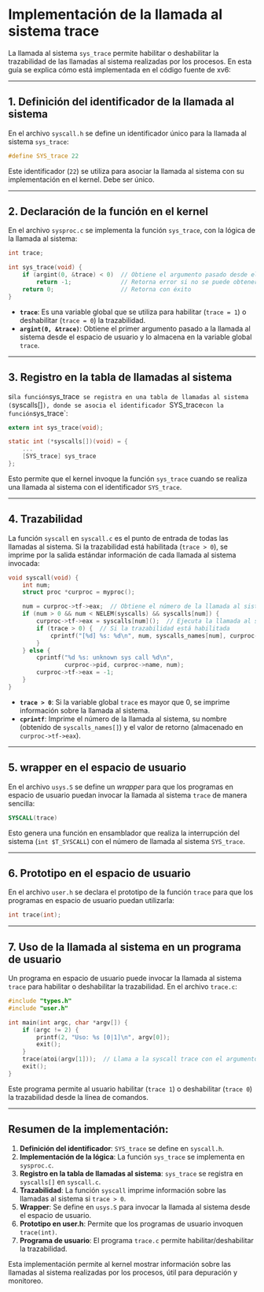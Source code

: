 # Implementación de la llamada al sistema trace

La llamada al sistema `sys_trace` permite habilitar o deshabilitar la trazabilidad de las llamadas al sistema realizadas por los procesos. En esta guía se explica cómo está implementada en el código fuente de xv6:

---

## 1. **Definición del identificador de la llamada al sistema**
En el archivo `syscall.h` se define un identificador único para la llamada al sistema `sys_trace`:

```c
#define SYS_trace 22
```

Este identificador (`22`) se utiliza para asociar la llamada al sistema con su implementación en el kernel. Debe ser único.

---

## 2. **Declaración de la función en el kernel**
En el archivo `sysproc.c` se implementa la función `sys_trace`, con la lógica de la llamada al sistema:

```c
int trace;

int sys_trace(void) {
    if (argint(0, &trace) < 0)  // Obtiene el argumento pasado desde el espacio de usuario
        return -1;              // Retorna error si no se puede obtener el argumento
    return 0;                   // Retorna con éxito
}
```

- **`trace`**: Es una variable global que se utiliza para habilitar (`trace = 1`) o deshabilitar (`trace = 0`) la trazabilidad.
- **`argint(0, &trace)`**: Obtiene el primer argumento pasado a la llamada al sistema desde el espacio de usuario y lo almacena en la variable global `trace`.

---

## 3. **Registro en la tabla de llamadas al sistema**
si` la función `sys_trace` se registra en una tabla de llamadas al sistema (`syscalls[]`), donde se asocia el identificador `SYS_trace` con la función `sys_trace`:

```c
extern int sys_trace(void);

static int (*syscalls[])(void) = {
    ...
    [SYS_trace] sys_trace
};
```

Esto permite que el kernel invoque la función `sys_trace` cuando se realiza una llamada al sistema con el identificador `SYS_trace`.

---

## 4. **Trazabilidad**
La función `syscall` en `syscall.c` es el punto de entrada de todas las llamadas al sistema. Si la trazabilidad está habilitada (`trace > 0`), se imprime por la salida estándar información de cada llamada al sistema invocada:

```c
void syscall(void) {
    int num;
    struct proc *curproc = myproc();

    num = curproc->tf->eax;  // Obtiene el número de la llamada al sistema
    if (num > 0 && num < NELEM(syscalls) && syscalls[num]) {
        curproc->tf->eax = syscalls[num]();  // Ejecuta la llamada al sistema
        if (trace > 0) {  // Si la trazabilidad está habilitada
            cprintf("[%d] %s: %d\n", num, syscalls_names[num], curproc->tf->eax);
        }
    } else {
        cprintf("%d %s: unknown sys call %d\n",
                curproc->pid, curproc->name, num);
        curproc->tf->eax = -1;
    }
}
```

- **`trace > 0`**: Si la variable global `trace` es mayor que 0, se imprime información sobre la llamada al sistema.
- **`cprintf`**: Imprime el número de la llamada al sistema, su nombre (obtenido de `syscalls_names[]`) y el valor de retorno (almacenado en `curproc->tf->eax`).

---

## 5. **wrapper en el espacio de usuario**
En el archivo `usys.S` se define un _wrapper_ para que los programas en espacio de usuario puedan invocar la llamada al sistema `trace` de manera sencilla:

```asm
SYSCALL(trace)
```

Esto genera una función en ensamblador que realiza la interrupción del sistema (`int $T_SYSCALL`) con el número de llamada al sistema `SYS_trace`.

---

## 6. **Prototipo en el espacio de usuario**
En el archivo `user.h` se declara el prototipo de la función `trace` para que los programas en espacio de usuario puedan utilizarla:

```c
int trace(int);
```

---

## 7. **Uso de la llamada al sistema en un programa de usuario**
Un programa en espacio de usuario puede invocar la llamada al sistema `trace` para habilitar o deshabilitar la trazabilidad. En el archivo `trace.c`:

```c
#include "types.h"
#include "user.h"

int main(int argc, char *argv[]) {
    if (argc != 2) {
        printf(2, "Uso: %s [0|1]\n", argv[0]);
        exit();
    }
    trace(atoi(argv[1]));  // Llama a la syscall trace con el argumento 0 o 1
    exit();
}
```

Este programa permite al usuario habilitar (`trace 1`) o deshabilitar (`trace 0`) la trazabilidad desde la línea de comandos.

---

## Resumen de la implementación:
1. **Definición del identificador**: `SYS_trace` se define en `syscall.h`.
2. **Implementación de la lógica**: La función `sys_trace` se implementa en `sysproc.c`.
3. **Registro en la tabla de llamadas al sistema**: `sys_trace` se registra en `syscalls[]` en `syscall.c`.
4. **Trazabilidad**: La función `syscall` imprime información sobre las llamadas al sistema si `trace > 0`.
5. **Wrapper**: Se define en `usys.S` para invocar la llamada al sistema desde el espacio de usuario.
6. **Prototipo en user.h**: Permite que los programas de usuario invoquen `trace(int)`.
7. **Programa de usuario**: El programa `trace.c` permite habilitar/deshabilitar la trazabilidad.

Esta implementación permite al kernel mostrar información sobre las llamadas al sistema realizadas por los procesos, útil para depuración y monitoreo.
